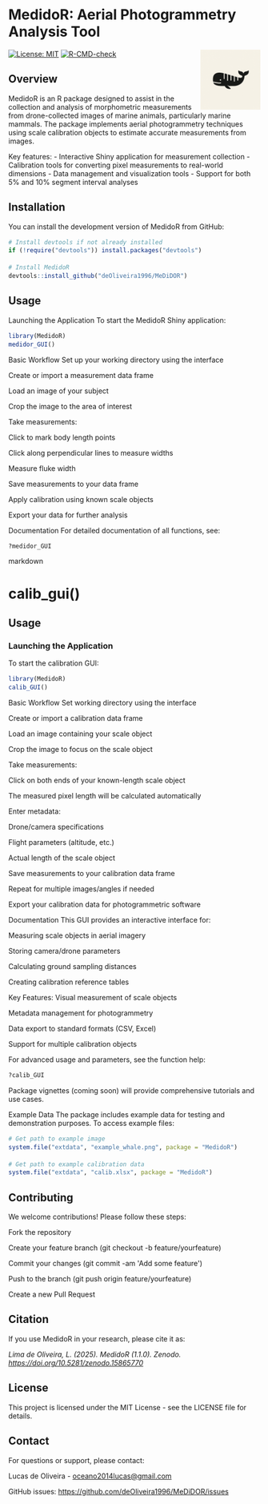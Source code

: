 
# MedidoR: Aerial Photogrammetry Analysis Tool

<img src="man/figures/logo.png" align="right" width="120"/>

[![License: MIT](https://img.shields.io/badge/License-MIT-yellow.svg)](https://opensource.org/licenses/MIT) [![R-CMD-check](https://github.com/deOliveira1996/MedidoR/actions/workflows/R-CMD-check.yaml/badge.svg)](https://github.com/deOliveira1996/MedidoR/actions/workflows/R-CMD-check.yaml)

## Overview

MedidoR is an R package designed to assist in the collection and analysis of morphometric measurements from drone-collected images of marine animals, particularly marine mammals. The package implements aerial photogrammetry techniques using scale calibration objects to estimate accurate measurements from images.

Key features: - Interactive Shiny application for measurement collection - Calibration tools for converting pixel measurements to real-world dimensions - Data management and visualization tools - Support for both 5% and 10% segment interval analyses

## Installation

You can install the development version of MedidoR from GitHub:

``` r
# Install devtools if not already installed
if (!require("devtools")) install.packages("devtools")

# Install MedidoR
devtools::install_github("deOliveira1996/MeDiDOR")
```

## Usage

Launching the Application To start the MedidoR Shiny application:

``` r
library(MedidoR)
medidor_GUI()
```

Basic Workflow Set up your working directory using the interface

Create or import a measurement data frame

Load an image of your subject

Crop the image to the area of interest

Take measurements:

Click to mark body length points

Click along perpendicular lines to measure widths

Measure fluke width

Save measurements to your data frame

Apply calibration using known scale objects

Export your data for further analysis

Documentation For detailed documentation of all functions, see:

``` r
?medidor_GUI
```

markdown
# calib_gui()

## Usage

### Launching the Application
To start the calibration GUI:

```r
library(MedidoR)
calib_GUI()
```

Basic Workflow
Set working directory using the interface

Create or import a calibration data frame

Load an image containing your scale object

Crop the image to focus on the scale object

Take measurements:

Click on both ends of your known-length scale object

The measured pixel length will be calculated automatically

Enter metadata:

Drone/camera specifications

Flight parameters (altitude, etc.)

Actual length of the scale object

Save measurements to your calibration data frame

Repeat for multiple images/angles if needed

Export your calibration data for photogrammetric software

Documentation
This GUI provides an interactive interface for:

Measuring scale objects in aerial imagery

Storing camera/drone parameters

Calculating ground sampling distances

Creating calibration reference tables

Key Features:
Visual measurement of scale objects

Metadata management for photogrammetry

Data export to standard formats (CSV, Excel)

Support for multiple calibration objects

For advanced usage and parameters, see the function help:

```r
?calib_GUI
```

Package vignettes (coming soon) will provide comprehensive tutorials and use cases.

Example Data The package includes example data for testing and demonstration purposes. To access example files:

``` r
# Get path to example image
system.file("extdata", "example_whale.png", package = "MedidoR")

# Get path to example calibration data
system.file("extdata", "calib.xlsx", package = "MedidoR")
```

## Contributing

We welcome contributions! Please follow these steps:

Fork the repository

Create your feature branch (git checkout -b feature/yourfeature)

Commit your changes (git commit -am 'Add some feature')

Push to the branch (git push origin feature/yourfeature)

Create a new Pull Request

## Citation

If you use MedidoR in your research, please cite it as:

*Lima de Oliveira, L. (2025). MedidoR (1.1.0). Zenodo. <https://doi.org/10.5281/zenodo.15865770>*

## License

This project is licensed under the MIT License - see the LICENSE file for details.

## Contact

For questions or support, please contact:

Lucas de Oliveira - [oceano2014lucas\@gmail.com](mailto:oceano2014lucas@gmail.com)

GitHub issues: <https://github.com/deOliveira1996/MeDiDOR/issues>
